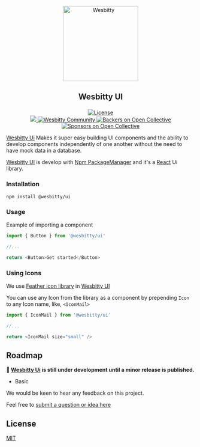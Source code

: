 <p align="center">
<a href="https://wesbitty.com/">
    <picture>
      <source media="(prefers-color-scheme: dark)" srcset="https://avatars.githubusercontent.com/u/115786374?v=4">
      <img src="https://avatars.githubusercontent.com/u/115786374?v=4" alt="Wesbitty" width="200" />
    </picture> 
  </a>
</p>

## <p align="center">Wesbitty UI</p>

<p align="center">
  <a href="https://github.com/wesbitty/ui/blob/main/LICENSE">
    <img src="https://img.shields.io/github/license/wesbitty/ui.svg" alt="License" />
  </a>
  <br/>

  <a href="https://discord.gg/wesbitty">
    <img src="https://img.shields.io/badge/discord-join-7289DA.svg?logo=discord&longCache=true&style=flat" />
  </a>
  <a href="https://wesbitty.com/community/">
    <img src="https://img.shields.io/badge/community-join-4BC424.svg" alt="Wesbitty Community" />
  </a>
  <a href="#backers">
    <img src="https://opencollective.com/wesbitty/backers/badge.svg" alt="Backers on Open Collective" />
  </a>
  <a href="#sponsors">
    <img src="https://opencollective.com/wesbitty/sponsors/badge.svg" alt="Sponsors on Open Collective" />
  </a>
</p>


[Wesbitty Ui](https://www.npmjs.com/wesbitty/ui ) Makes it super easy building UI components and the ability to develop components independently of one another without the need to have mock data in a database.


[Wesbitty UI](https://www.npmjs.com/wesbitty/ui) is develop with [Npm PackageManager](https://www.npmjs.com/) and it's a [React](https://reactjs.org/) Ui library.

### Installation

```cli
npm install @wesbitty/ui
```

### Usage

Example of importing a component

```js
import { Button } from '@wesbitty/ui'

//...

return <Button>Get started</Button>
```

### Using Icons

We use [Feather icon library](https://feathericons.com/) in [Wesbitty UI](https://www.npmjs.com/wesbitty/ui)

You can use any Icon from the library as a component by prepending `Icon` to any Icon name, like, `<IconMail>`

```js
import { IconMail } from '@wesbitty/ui'

//...

return <IconMail size="small" />
```

## Roadmap

**🚧 [Wesbitty Ui](https://www.npmjs.com/wesbitty/ui) is still under development until a minor release is published.**

- Basic


We would be keen to hear any feedback on this project.

Feel free to [submit a question or idea here](https://github.com/wesbitty/wesbitty/discussions/category/Features-opinion)

## License

[MIT](https://github.com/wesbitty/ui/blob/main/LICENSE)
